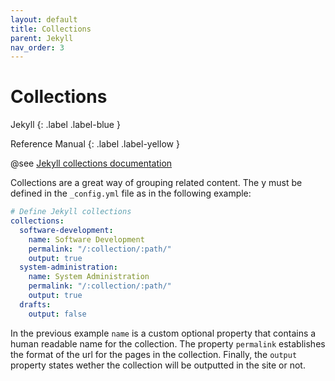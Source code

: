 ```yaml
---
layout: default
title: Collections
parent: Jekyll
nav_order: 3
---
```


# Collections

Jekyll
{: .label .label-blue }

Reference Manual
{: .label .label-yellow }

@see [Jekyll collections documentation](https://jekyllrb.com/docs/collections/)

Collections are a great way of grouping related content. The y must be defined in the `_config.yml` file as in the following example:

```yaml
# Define Jekyll collections
collections:
  software-development:
    name: Software Development
    permalink: "/:collection/:path/"
    output: true
  system-administration:
    name: System Administration
    permalink: "/:collection/:path/"
    output: true
  drafts:
    output: false
```

In the previous example `name` is a custom optional property that contains a human readable name for the collection. The property `permalink` establishes the format of the url for the pages in the collection. Finally, the `output` property states wether the collection will be outputted in the site or not.

